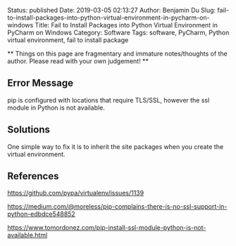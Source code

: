 Status: published
Date: 2019-03-05 02:13:27
Author: Benjamin Du
Slug: fail-to-install-packages-into-python-virtual-environment-in-pycharm-on-windows
Title: Fail to Install Packages into Python Virtual Environment in PyCharm on Windows
Category: Software
Tags: software, PyCharm, Python virtual environment, fail to install package

**
Things on this page are fragmentary and immature notes/thoughts of the author.
Please read with your own judgement!
**


## Error Message

pip is configured with locations that require TLS/SSL, however the ssl module in Python is not available.


## Solutions

One simple way to fix it is to inherit the site packages when you create the virtual environment.

## References

https://github.com/pypa/virtualenv/issues/1139

https://medium.com/@moreless/pip-complains-there-is-no-ssl-support-in-python-edbdce548852

https://www.tomordonez.com/pip-install-ssl-module-python-is-not-available.html

